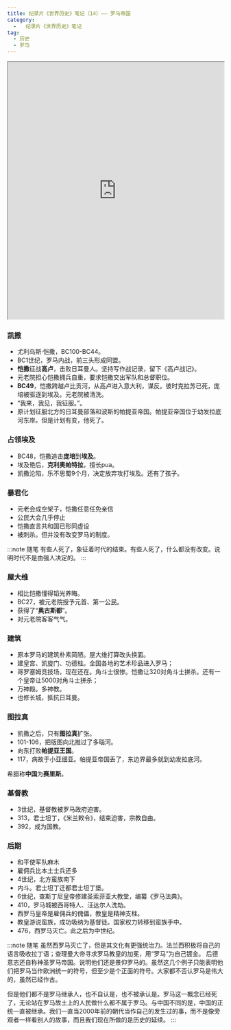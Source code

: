 ```yaml
---
title: 纪录片《世界历史》笔记（14）—— 罗马帝国
category:
  -   纪录片《世界历史》笔记
tag: 
  - 历史
  - 罗马
---
```


<iframe src="https://www.bilibili.com/bangumi/play/ep517681/" width="100%" style="max-width: 700px;" height="600px"></iframe>

### 凯撒
- 尤利乌斯·恺撒，BC100-BC44。
- BC1世纪，罗马内战，前三头形成同盟。
- **恺撒**征战**高卢**，击败日耳曼人。坚持写作战记录，留下《高卢战记》。
- 元老院担心恺撒拥兵自重，要求恺撒交出军队和总督职位。
- **BC49**，恺撒跨越卢比贡河，从高卢进入意大利，谋反。彼时克拉苏已死，庞培被驱逐到埃及。元老院被清洗。
- “我来，我见，我征服。”。
- 原计划征服北方的日耳曼部落和波斯的帕提亚帝国。帕提亚帝国位于幼发拉底河东岸。但是计划有变，他死了。

### 占领埃及
- BC48，恺撒追击**庞培**到**埃及**。
- 埃及艳后，**克利奥帕特拉**，擅长pua。
- 凯撒沦陷，乐不思蜀9个月，决定放弃攻打埃及。还有了孩子。

### 暴君化
- 元老会成空架子，恺撒任意任免亲信
- 公民大会几乎停止
- 恺撒直言共和国已形同虚设
- 被刺杀。但并没有改变罗马的制度。

:::note 随笔
有些人死了，象征着时代的结束。有些人死了，什么都没有改变。说明时代不是由强人决定的。
:::

### 屋大维
- 相比恺撒懂得韬光养晦。
- BC27，被元老院授予元首、第一公民。
- 获得了“**奥古斯都**”。
- 对元老院客客气气。

### 建筑
- 原本罗马的建筑朴素简陋。屋大维打算改头换面。
- 建皇宫、凯旋门、功德柱。全国各地的艺术珍品进入罗马；
- 哥罗塞姆竞技场，现在还在。角斗士很惨。恺撒让320对角斗士拼杀。还有一个皇帝让5000对角斗士拼杀；
- 万神殿。多神教。
- 也修长城，抵抗日耳曼。

### 图拉真
- 凯撒之后，只有**图拉真**扩张。
- 101-106，把版图向北推过了多瑙河。
- 向东打败**帕提亚王国**。
- 117，病故于小亚细亚。帕提亚帝国丢了，东边界最多就到幼发拉底河。

希腊称**中国**为**赛里斯**。

### 基督教
- 3世纪，基督教被罗马政府迫害。
- 313，君士坦丁，《米兰敕令》，结束迫害，宗教自由。
- 392，成为国教。

### 后期
- 和平使军队麻木
- 雇佣兵比本土士兵还多
- 4世纪，北方蛮族南下
- 内斗。君士坦丁迁都君士坦丁堡。
- 6世纪，查斯丁尼皇帝修建圣索菲亚大教堂，编纂《罗马法典》。
- 410，罗马城被西哥特人、汪达尔人洗劫。
- 西罗马皇帝是雇佣兵的傀儡，教皇是精神支柱。
- 教皇游说蛮族，成功吸纳为基督徒。国家权力转移到蛮族手中。
- 476，西罗马灭亡。此之后为中世纪。

:::note 随笔
虽然西罗马灭亡了，但是其文化有更强统治力。法兰西积极将自己的语言吸收拉丁语；查理曼大帝寻求罗马教皇的加冕，用“罗马”为自己镀金。
后德意志还自称神圣罗马帝国。说明他们还是景仰罗马的。虽然这几个例子只能表明他们把罗马当作欧洲统一的符号，但至少是个正面的符号。大家都不否认罗马是伟大的，虽然已经作古。

但是他们都不是罗马继承人，也不自认是，也不被承认是。罗马这一概念已经死了，无论站在罗马故土上的人民做什么都不属于罗马。与中国不同的是，中国的正统一直被继承。我们一直当2000年前的朝代当作自己的发生过的事，而不是像旁观者一样看别人的故事，而且我们现在所做的是历史的延续。
:::
